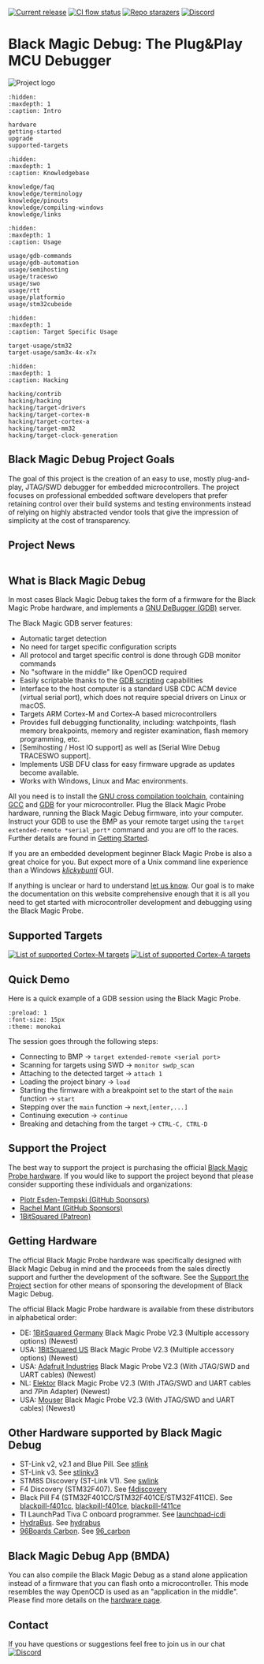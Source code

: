 <!-- Black Magic Debug documentation master file, created by
   sphinx-quickstart on Fri Jul  1 21:16:13 2022.
   You can adapt this file completely to your liking, but it should at least
   contain the root `toctree` directive.
-->

[![Current release](https://img.shields.io/github/v/release/blackmagic-debug/blackmagic.svg?logo=github)](https://github.com/blackmagic-debug/blackmagic/releases)
[![CI flow status](https://github.com/blackmagic-debug/blackmagic/actions/workflows/build-and-upload.yml/badge.svg)](https://github.com/blackmagic-debug/blackmagic/actions/workflows/build-and-upload.yml)
[![Repo starazers](https://img.shields.io/github/stars/blackmagic-debug/blackmagic?logo=GitHub)](https://github.com/blackmagic-debug/blackmagic/stargazers)
[![Discord](https://img.shields.io/discord/613131135903596547?logo=discord)](https://discord.gg/P7FYThy)

# Black Magic Debug: The Plug&Play MCU Debugger

![Project logo](_assets/bmp_v2_3b_iso.jpg)

```{toctree}
:hidden:
:maxdepth: 1
:caption: Intro

hardware
getting-started
upgrade
supported-targets
```

```{toctree}
:hidden:
:maxdepth: 1
:caption: Knowledgebase

knowledge/faq
knowledge/terminology
knowledge/pinouts
knowledge/compiling-windows
knowledge/links
```

```{toctree}
:hidden:
:maxdepth: 1
:caption: Usage

usage/gdb-commands
usage/gdb-automation
usage/semihosting
usage/traceswo
usage/swo
usage/rtt
usage/platformio
usage/stm32cubeide
```

```{toctree}
:hidden:
:maxdepth: 1
:caption: Target Specific Usage

target-usage/stm32
target-usage/sam3x-4x-x7x
```

```{toctree}
:hidden:
:maxdepth: 1
:caption: Hacking

hacking/contrib
hacking/hacking
hacking/target-drivers
hacking/target-cortex-m
hacking/target-cortex-a
hacking/target-mm32
hacking/target-clock-generation
```

## Black Magic Debug Project Goals

The goal of this project is the creation of an easy to use, mostly plug-and-play, JTAG/SWD debugger for embedded microcontrollers. The project focuses on professional embedded software developers that prefer retaining control over their build systems and testing environments instead of relying on highly abstracted vendor tools that give the impression of simplicity at the cost of transparency.

## Project News

```{postlist} 10

```

## What is Black Magic Debug

In most cases Black Magic Debug takes the form of a firmware for the Black Magic Probe hardware, and implements a [GNU DeBugger (GDB)](https://www.sourceware.org/gdb/) server.

The Black Magic GDB server features:

* Automatic target detection
* No need for target specific configuration scripts
* All protocol and target specific control is done through GDB monitor commands
* No "software in the middle" like OpenOCD required
* Easily scriptable thanks to the [GDB scripting](https://sourceware.org/gdb/onlinedocs/gdb/Command-Files.html) capabilities
* Interface to the host computer is a standard USB CDC ACM device (virtual serial port), which does not require special drivers on Linux or macOS.
* Targets ARM Cortex-M and Cortex-A based microcontrollers
* Provides full debugging functionality, including: watchpoints, flash memory breakpoints, memory and register examination, flash memory programming, etc.
* [Semihosting / Host IO support] as well as [Serial Wire Debug TRACESWO support].
* Implements USB DFU class for easy firmware upgrade as updates become available.
* Works with Windows, Linux and Mac environments.

All you need is to install the [GNU cross compilation toolchain](https://en.wikipedia.org/wiki/Cross_compiler), containing [GCC](https://gcc.gnu.org/) and [GDB](https://www.sourceware.org/gdb/) for your microcontroller. Plug the Black Magic Probe hardware, running the Black Magic Debug firmware, into your computer. Instruct your GDB to use the BMP as your remote target using the `target extended-remote *serial_port*` command and you are off to the races. Further details are found in [Getting Started](getting-started.md).

If you are an embedded development beginner Black Magic Probe is also a great choice for you. But expect more of a Unix command line experience than a Windows [*klickybunti*](https://www.urbandictionary.com/define.php?term=klickibunti) GUI.

If anything is unclear or hard to understand [let us know](index.md#contact). Our goal is to make the documentation on this website comprehensive enough that it is all you need to get started with microcontroller development and debugging using the Black Magic Probe.

## Supported Targets

[![List of supported Cortex-M targets](_assets/bmpm_ARM_Cortex-M_targets-2021-12.png)](_assets/bmpm_ARM_Cortex-M_targets-2021-12.png)
[![List of supported Cortex-A targets](_assets/bmpm_ARM_Cortex-A_alpha_targets.png)](_assets/bmpm_ARM_Cortex-A_alpha_targets.png)

## Quick Demo

Here is a quick example of a GDB session using the Black Magic Probe.

```{asciinema} _assets/bmp_demo.cast
:preload: 1
:font-size: 15px
:theme: monokai
```

The session goes through the following steps:

* Connecting to BMP -> `target extended-remote <serial port>`
* Scanning for targets using SWD -> `monitor swdp_scan`
* Attaching to the detected target -> `attach 1`
* Loading the project binary -> `load`
* Starting the firmware with a breakpoint set to the start of the `main` function -> `start`
* Stepping over the `main` function -> `next`,`[enter,...]`
* Continuing execution -> `continue`
* Breaking and detaching from the target -> `CTRL-C, CTRL-D`

## Support the Project

The best way to support the project is purchasing the official [Black Magic Probe hardware](#getting-hardware). If you would like to support the project beyond that please consider supporting these individuals and organizations:

* [Piotr Esden-Tempski (GitHub Sponsors)](https://github.com/sponsors/esden)
* [Rachel Mant (GitHub Sponsors)](https://github.com/sponsors/dragonmux)
* [1BitSquared (Patreon)](https://www.patreon.com/1bitsquared)

## Getting Hardware

The official Black Magic Probe hardware was specifically designed with Black Magic Debug in mind and the proceeds from the sales directly support and further the development of the software. See the [Support the Project](#support-the-project) section for other means of sponsoring the development of Black Magic Debug.

The official Black Magic Probe hardware is available from these distributors in alphabetical order:

* DE: [1BitSquared Germany](http://1bitsquared.de/products/black-magic-probe) Black Magic Probe V2.3 (Multiple accessory options) (Newest)
* USA: [1BitSquared US](http://1bitsquared.com/collections/frontpage/products/black-magic-probe) Black Magic Probe V2.3 (Multiple accessory options) (Newest)
* USA: [Adafruit Industries](https://www.adafruit.com/product/3839) Black Magic Probe V2.3 (With JTAG/SWD and UART cables) (Newest)
* NL: [Elektor](https://www.elektor.com/black-magic-probe-v2-3-jtag-swd-arm-microcontroller-debugger) Black Magic Probe V2.3 (With JTAG/SWD and UART cables and 7Pin Adapter) (Newest)
* USA: [Mouser](https://www.mouser.com/ProductDetail/1BitSquared/BLACKMAGIC-PROBE-V2_3?qs=By6Nw2ByBD3Wgea%252Buf9FNw%3D%3D) Black Magic Probe V2.3 (With JTAG/SWD and UART cables) (Newest)

## Other Hardware supported by Black Magic Debug

* ST-Link v2, v2.1 and Blue Pill. See [stlink](https://github.com/blackmagic-debug/blackmagic/tree/master/src/platforms/stlink)
* ST-Link v3. See [stlinkv3](https://github.com/blackmagic-debug/blackmagic/tree/main/src/platforms/stlinkv3)
* STM8S Discovery (ST-Link V1). See [swlink](https://github.com/blackmagic-debug/blackmagic/tree/main/src/platforms/swlink)
* F4 Discovery (STM32F407). See [f4discovery](https://github.com/blackmagic-debug/blackmagic/tree/main/src/platforms/f4discovery)
* Black Pill F4 (STM32F401CC/STM32F401CE/STM32F411CE). See [blackpill-f401cc](https://github.com/blackmagic-debug/blackmagic/tree/main/src/platforms/blackpill-f401cc), [blackpill-f401ce](https://github.com/blackmagic-debug/blackmagic/tree/main/src/platforms/blackpill-f401ce), [blackpill-f411ce](https://github.com/blackmagic-debug/blackmagic/tree/main/src/platforms/blackpill-f411ce)
* TI LaunchPad Tiva C onboard programmer. See [launchpad-icdi](https://github.com/blackmagic-debug/blackmagic/tree/main/src/platforms/launchpad-icdi)
* [HydraBus](https://hydrabus.com/). See [hydrabus](https://github.com/blackmagic-debug/blackmagic/tree/main/src/platforms/hydrabus)
* [96Boards Carbon](https://www.96boards.org/product/carbon/). See [96_carbon](https://github.com/blackmagic-debug/blackmagic/tree/main/src/platforms/96b_carbon)

## Black Magic Debug App (BMDA)

You can also compile the Black Magic Debug as a stand alone application instead of a firmware that you can flash onto a microcontroller. This mode resembles the way OpenOCD is used as an "application in the middle". Please find more details on the [hardware page](hardware.md#black-magic-debug-app).

## Contact

If you have questions or suggestions feel free to join us in our chat
[![Discord](https://img.shields.io/discord/613131135903596547?logo=discord)](https://discord.gg/P7FYThy)
